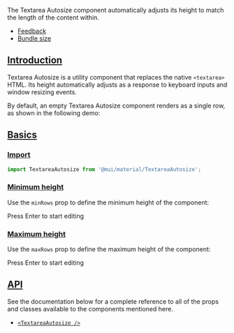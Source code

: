 The Textarea Autosize component automatically adjusts its height to match the length of the content within.

-   [Feedback](https://github.com/mui/material-ui/labels/component%3A%20TextareaAutosize)
-   [Bundle size](https://bundlephobia.com/package/@mui/material@latest "Scroll down to 'Exports Analysis' for a more detailed report.")

## [Introduction](https://v6.mui.com/material-ui/react-no-ssr/#introduction)

Textarea Autosize is a utility component that replaces the native `<textarea>` HTML. Its height automatically adjusts as a response to keyboard inputs and window resizing events.

By default, an empty Textarea Autosize component renders as a single row, as shown in the following demo:

## [Basics](https://v6.mui.com/material-ui/react-no-ssr/#basics)

### [Import](https://v6.mui.com/material-ui/react-no-ssr/#import)

```jsx
import TextareaAutosize from '@mui/material/TextareaAutosize';
```

### [Minimum height](https://v6.mui.com/material-ui/react-no-ssr/#minimum-height)

Use the `minRows` prop to define the minimum height of the component:

Press Enter to start editing

### [Maximum height](https://v6.mui.com/material-ui/react-no-ssr/#maximum-height)

Use the `maxRows` prop to define the maximum height of the component:

Press Enter to start editing

## [API](https://v6.mui.com/material-ui/react-no-ssr/#api)

See the documentation below for a complete reference to all of the props and classes available to the components mentioned here.

-   [`<TextareaAutosize />`](https://v6.mui.com/base-ui/react-textarea-autosize/components-api/#textarea-autosize)